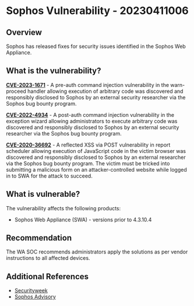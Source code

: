 # Sophos Vulnerability - 20230411006

## Overview

Sophos has released fixes for security issues identified in the Sophos Web Appliance.

## What is the vulnerability?

[**CVE-2023-1671**](https://cve.mitre.org/cgi-bin/cvename.cgi?name=CVE-2023-1671) - A pre-auth command injection vulnerability in the warn-proceed handler allowing execution of arbitrary code was discovered and responsibly disclosed to Sophos by an external security researcher via the Sophos bug bounty program.

[**CVE-2022-4934**](https://cve.mitre.org/cgi-bin/cvename.cgi?name=CVE-2022-4934) - A post-auth command injection vulnerability in the exception wizard allowing administrators to execute arbitrary code was discovered and responsibly disclosed to Sophos by an external security researcher via the Sophos bug bounty program.

[**CVE-2020-36692**](https://cve.mitre.org/cgi-bin/cvename.cgi?name=CVE-2020-36692) - A reflected XSS via POST vulnerability in report scheduler allowing execution of JavaScript code in the victim browser was discovered and responsibly disclosed to Sophos by an external researcher via the Sophos bug bounty program. The victim must be tricked into submitting a malicious form on an attacker-controlled website while logged in to SWA for the attack to succeed.

## What is vulnerable?

The vulnerability affects the following products:

- Sophos Web Appliance (SWA) - versions prior to 4.3.10.4

## Recommendation

The WA SOC recommends administrators apply the solutions as per vendor instructions to all affected devices.

## Additional References

- [Securityweek](https://www.securityweek.com/sophos-patches-critical-code-execution-vulnerability-in-web-security-appliance/)
- [Sophos Advisory](https://www.sophos.com/en-us/security-advisories/sophos-sa-20230404-swa-rce)
